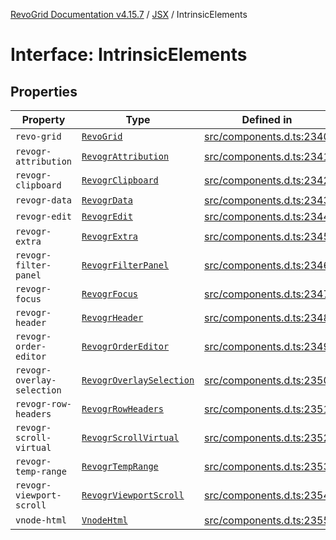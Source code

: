 [RevoGrid Documentation v4.15.7](README.md) / [JSX](Namespace.JSX.md) / IntrinsicElements

# Interface: IntrinsicElements

## Properties

| Property | Type | Defined in |
| ------ | ------ | ------ |
| `revo-grid` | [`RevoGrid`](JSX.Interface.RevoGrid.md) | [src/components.d.ts:2340](https://github.com/revolist/revogrid/blob/4b66617ba213e84ecc08d523780ce49415de163a/src/components.d.ts#L2340) |
| `revogr-attribution` | [`RevogrAttribution`](JSX.Interface.RevogrAttribution.md) | [src/components.d.ts:2341](https://github.com/revolist/revogrid/blob/4b66617ba213e84ecc08d523780ce49415de163a/src/components.d.ts#L2341) |
| `revogr-clipboard` | [`RevogrClipboard`](JSX.Interface.RevogrClipboard.md) | [src/components.d.ts:2342](https://github.com/revolist/revogrid/blob/4b66617ba213e84ecc08d523780ce49415de163a/src/components.d.ts#L2342) |
| `revogr-data` | [`RevogrData`](JSX.Interface.RevogrData.md) | [src/components.d.ts:2343](https://github.com/revolist/revogrid/blob/4b66617ba213e84ecc08d523780ce49415de163a/src/components.d.ts#L2343) |
| `revogr-edit` | [`RevogrEdit`](JSX.Interface.RevogrEdit.md) | [src/components.d.ts:2344](https://github.com/revolist/revogrid/blob/4b66617ba213e84ecc08d523780ce49415de163a/src/components.d.ts#L2344) |
| `revogr-extra` | [`RevogrExtra`](JSX.Interface.RevogrExtra.md) | [src/components.d.ts:2345](https://github.com/revolist/revogrid/blob/4b66617ba213e84ecc08d523780ce49415de163a/src/components.d.ts#L2345) |
| `revogr-filter-panel` | [`RevogrFilterPanel`](JSX.Interface.RevogrFilterPanel.md) | [src/components.d.ts:2346](https://github.com/revolist/revogrid/blob/4b66617ba213e84ecc08d523780ce49415de163a/src/components.d.ts#L2346) |
| `revogr-focus` | [`RevogrFocus`](JSX.Interface.RevogrFocus.md) | [src/components.d.ts:2347](https://github.com/revolist/revogrid/blob/4b66617ba213e84ecc08d523780ce49415de163a/src/components.d.ts#L2347) |
| `revogr-header` | [`RevogrHeader`](JSX.Interface.RevogrHeader.md) | [src/components.d.ts:2348](https://github.com/revolist/revogrid/blob/4b66617ba213e84ecc08d523780ce49415de163a/src/components.d.ts#L2348) |
| `revogr-order-editor` | [`RevogrOrderEditor`](JSX.Interface.RevogrOrderEditor.md) | [src/components.d.ts:2349](https://github.com/revolist/revogrid/blob/4b66617ba213e84ecc08d523780ce49415de163a/src/components.d.ts#L2349) |
| `revogr-overlay-selection` | [`RevogrOverlaySelection`](JSX.Interface.RevogrOverlaySelection.md) | [src/components.d.ts:2350](https://github.com/revolist/revogrid/blob/4b66617ba213e84ecc08d523780ce49415de163a/src/components.d.ts#L2350) |
| `revogr-row-headers` | [`RevogrRowHeaders`](JSX.Interface.RevogrRowHeaders.md) | [src/components.d.ts:2351](https://github.com/revolist/revogrid/blob/4b66617ba213e84ecc08d523780ce49415de163a/src/components.d.ts#L2351) |
| `revogr-scroll-virtual` | [`RevogrScrollVirtual`](JSX.Interface.RevogrScrollVirtual.md) | [src/components.d.ts:2352](https://github.com/revolist/revogrid/blob/4b66617ba213e84ecc08d523780ce49415de163a/src/components.d.ts#L2352) |
| `revogr-temp-range` | [`RevogrTempRange`](JSX.Interface.RevogrTempRange.md) | [src/components.d.ts:2353](https://github.com/revolist/revogrid/blob/4b66617ba213e84ecc08d523780ce49415de163a/src/components.d.ts#L2353) |
| `revogr-viewport-scroll` | [`RevogrViewportScroll`](JSX.Interface.RevogrViewportScroll.md) | [src/components.d.ts:2354](https://github.com/revolist/revogrid/blob/4b66617ba213e84ecc08d523780ce49415de163a/src/components.d.ts#L2354) |
| `vnode-html` | [`VnodeHtml`](JSX.Interface.VnodeHtml.md) | [src/components.d.ts:2355](https://github.com/revolist/revogrid/blob/4b66617ba213e84ecc08d523780ce49415de163a/src/components.d.ts#L2355) |
